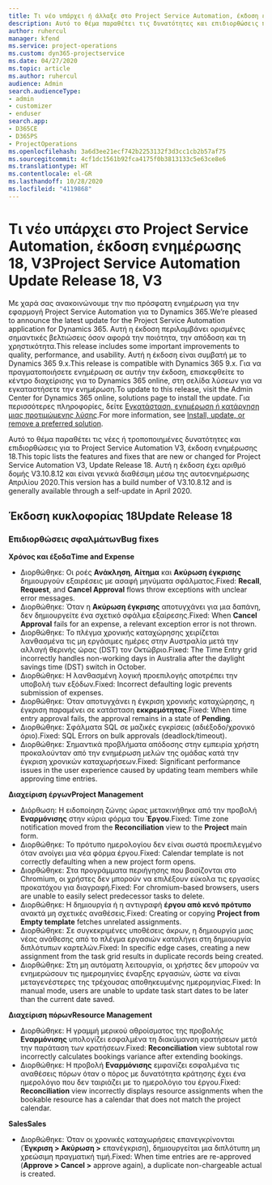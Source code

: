 ```yaml
---
title: Τι νέο υπάρχει ή άλλαξε στο Project Service Automation, έκδοση ενημέρωσης 18, V3
description: Αυτό το θέμα παραθέτει τις δυνατότητες και επιδιορθώσεις που είναι διαθέσιμες στο Project Service Automation, έκδοση ενημέρωσης 18, V3.
author: ruhercul
manager: kfend
ms.service: project-operations
ms.custom: dyn365-projectservice
ms.date: 04/27/2020
ms.topic: article
ms.author: ruhercul
audience: Admin
search.audienceType:
- admin
- customizer
- enduser
search.app:
- D365CE
- D365PS
- ProjectOperations
ms.openlocfilehash: 3a6d3ee21ecf742b2253132f3d3cc1cb2b57af75
ms.sourcegitcommit: 4cf1dc1561b92fca4175f0b3813133c5e63ce8e6
ms.translationtype: HT
ms.contentlocale: el-GR
ms.lasthandoff: 10/28/2020
ms.locfileid: "4119868"
---
```

# <a name="project-service-automation-update-release-18-v3"></a><span data-ttu-id="34457-103">Τι νέο υπάρχει στο Project Service Automation, έκδοση ενημέρωσης 18, V3</span><span class="sxs-lookup"><span data-stu-id="34457-103">Project Service Automation Update Release 18, V3</span></span>

<span data-ttu-id="34457-104">Με χαρά σας ανακοινώνουμε την πιο πρόσφατη ενημέρωση για την εφαρμογή Project Service Automation για το Dynamics 365.</span><span class="sxs-lookup"><span data-stu-id="34457-104">We’re pleased to announce the latest update for the Project Service Automation application for Dynamics 365.</span></span> <span data-ttu-id="34457-105">Αυτή η έκδοση περιλαμβάνει ορισμένες σημαντικές βελτιώσεις όσον αφορά την ποιότητα, την απόδοση και τη χρηστικότητα.</span><span class="sxs-lookup"><span data-stu-id="34457-105">This release includes some important improvements to quality, performance, and usability.</span></span> <span data-ttu-id="34457-106">Αυτή η έκδοση είναι συμβατή με το Dynamics 365 9.x.</span><span class="sxs-lookup"><span data-stu-id="34457-106">This release is compatible with Dynamics 365 9.x.</span></span> <span data-ttu-id="34457-107">Για να πραγματοποιήσετε ενημέρωση σε αυτήν την έκδοση, επισκεφθείτε το κέντρο διαχείρισης για το Dynamics 365 online, στη σελίδα λύσεων για να εγκαταστήσετε την ενημέρωση.</span><span class="sxs-lookup"><span data-stu-id="34457-107">To update to this release, visit the Admin Center for Dynamics 365 online, solutions page to install the update.</span></span> <span data-ttu-id="34457-108">Για περισσότερες πληροφορίες, δείτε [Εγκατάσταση, ενημέρωση ή κατάργηση μιας προτιμώμενης λύσης](https://docs.microsoft.com/power-platform/admin/install-remove-preferred-solution).</span><span class="sxs-lookup"><span data-stu-id="34457-108">For more information, see [Install, update, or remove a preferred solution](https://docs.microsoft.com/power-platform/admin/install-remove-preferred-solution).</span></span>

<span data-ttu-id="34457-109">Αυτό το θέμα παραθέτει τις νέες ή τροποποιημένες δυνατότητες και επιδιορθώσεις για το Project Service Automation V3, έκδοση ενημέρωσης 18.</span><span class="sxs-lookup"><span data-stu-id="34457-109">This topic lists the features and fixes that are new or changed for Project Service Automation V3, Update Release 18.</span></span> <span data-ttu-id="34457-110">Αυτή η έκδοση έχει αριθμό δομής V3.10.8.12 και είναι γενικά διαθέσιμη μέσω της αυτοενημέρωσης Απριλίου 2020.</span><span class="sxs-lookup"><span data-stu-id="34457-110">This version has a build number of V3.10.8.12 and is generally available through a self-update in April 2020.</span></span>

## <a name="update-release-18"></a><span data-ttu-id="34457-111">Έκδοση κυκλοφορίας 18</span><span class="sxs-lookup"><span data-stu-id="34457-111">Update Release 18</span></span>

### <a name="bug-fixes"></a><span data-ttu-id="34457-112">Επιδιορθώσεις σφαλμάτων</span><span class="sxs-lookup"><span data-stu-id="34457-112">Bug fixes</span></span>

<span data-ttu-id="34457-113">**Χρόνος και έξοδα**</span><span class="sxs-lookup"><span data-stu-id="34457-113">**Time and Expense**</span></span>

- <span data-ttu-id="34457-114">Διορθώθηκε: Οι ροές **Ανάκληση**, **Αίτημα** και **Ακύρωση έγκρισης** δημιουργούν εξαιρέσεις με ασαφή μηνύματα σφάλματος.</span><span class="sxs-lookup"><span data-stu-id="34457-114">Fixed: **Recall**, **Request**, and **Cancel Approval** flows throw exceptions with unclear error messages.</span></span>
- <span data-ttu-id="34457-115">Διορθώθηκε: Όταν η **Ακύρωση έγκρισης** αποτυγχάνει για μια δαπάνη, δεν δημιουργείτε ένα σχετικό σφάλμα εξαίρεσης.</span><span class="sxs-lookup"><span data-stu-id="34457-115">Fixed: When **Cancel Approval** fails for an expense, a relevant exception error is not thrown.</span></span>
- <span data-ttu-id="34457-116">Διορθώθηκε: Το πλέγμα χρονικής καταχώρησης χειρίζεται λανθασμένα τις μη εργάσιμες ημέρες στην Αυστραλία μετά την αλλαγή θερινής ώρας (DST) τον Οκτώβριο.</span><span class="sxs-lookup"><span data-stu-id="34457-116">Fixed: The Time Entry grid incorrectly handles non-working days in Australia after the daylight savings time (DST) switch in October.</span></span>
- <span data-ttu-id="34457-117">Διορθώθηκε: Η λανθασμένη λογική προεπιλογής αποτρέπει την υποβολή των εξόδων.</span><span class="sxs-lookup"><span data-stu-id="34457-117">Fixed: Incorrect defaulting logic prevents submission of expenses.</span></span>
- <span data-ttu-id="34457-118">Διορθώθηκε: Όταν αποτυγχάνει η έγκριση χρονικής καταχώρησης, η έγκριση παραμένει σε κατάσταση **εκκρεμότητας**.</span><span class="sxs-lookup"><span data-stu-id="34457-118">Fixed: When time entry approval fails, the approval remains in a state of **Pending**.</span></span>
- <span data-ttu-id="34457-119">Διορθώθηκε: Σφάλματα SQL σε μαζικές εγκρίσεις (αδιέξοδο/χρονικό όριο).</span><span class="sxs-lookup"><span data-stu-id="34457-119">Fixed: SQL Errors on bulk approvals (deadlock/timeout).</span></span>
- <span data-ttu-id="34457-120">Διορθώθηκε: Σημαντικά προβλήματα απόδοσης στην εμπειρία χρήστη προκαλούνταν από την ενημέρωση μελών της ομάδας κατά την έγκριση χρονικών καταχωρήσεων.</span><span class="sxs-lookup"><span data-stu-id="34457-120">Fixed: Significant performance issues in the user experience caused by updating team members while approving time entries.</span></span>

<span data-ttu-id="34457-121">**Διαχείριση έργων**</span><span class="sxs-lookup"><span data-stu-id="34457-121">**Project Management**</span></span>

- <span data-ttu-id="34457-122">Διόρθωση: Η ειδοποίηση ζώνης ώρας μετακινήθηκε από την προβολή **Εναρμόνισης** στην κύρια φόρμα του **Έργου**.</span><span class="sxs-lookup"><span data-stu-id="34457-122">Fixed: Time zone notification moved from the **Reconciliation** view to the **Project** main form.</span></span>
- <span data-ttu-id="34457-123">Διορθώθηκε: Το πρότυπο ημερολογίου δεν είναι σωστά προεπιλεγμένο όταν ανοίγει μια νέα φόρμα έργου.</span><span class="sxs-lookup"><span data-stu-id="34457-123">Fixed: Calendar template is not correctly defaulting when a new project form opens.</span></span>
- <span data-ttu-id="34457-124">Διορθώθηκε: Στα προγράμματα περιήγησης που βασίζονται στο Chromium, οι χρήστες δεν μπορούν να επιλέξουν εύκολα τις εργασίες προκατόχου για διαγραφή.</span><span class="sxs-lookup"><span data-stu-id="34457-124">Fixed: For chromium-based browsers, users are unable to easily select predecessor tasks to delete.</span></span>
- <span data-ttu-id="34457-125">Διορθώθηκε: Η δημιουργία ή η αντιγραφή **έργου από κενό πρότυπο** ανακτά μη σχετικές αναθέσεις.</span><span class="sxs-lookup"><span data-stu-id="34457-125">Fixed: Creating or copying **Project from Empty template** fetches unrelated assignments.</span></span>
- <span data-ttu-id="34457-126">Διορθώθηκε: Σε συγκεκριμένες υποθέσεις άκρων, η δημιουργία μιας νέας ανάθεσης από το πλέγμα εργασιών καταλήγει στη δημιουργία διπλότυπων καρτελών.</span><span class="sxs-lookup"><span data-stu-id="34457-126">Fixed: In specific edge cases, creating a new assignment from the task grid results in duplicate records being created.</span></span>
- <span data-ttu-id="34457-127">Διορθώθηκε: Στη μη αυτόματη λειτουργία, οι χρήστες δεν μπορούν να ενημερώσουν τις ημερομηνίες έναρξης εργασιών, ώστε να είναι μεταγενέστερες της τρέχουσας αποθηκευμένης ημερομηνίας.</span><span class="sxs-lookup"><span data-stu-id="34457-127">Fixed: In manual mode, users are unable to update task start dates to be later than the current date saved.</span></span>

<span data-ttu-id="34457-128">**Διαχείριση πόρων**</span><span class="sxs-lookup"><span data-stu-id="34457-128">**Resource Management**</span></span>

- <span data-ttu-id="34457-129">Διορθώθηκε: Η γραμμή μερικού αθροίσματος της προβολής **Εναρμόνισης** υπολογίζει εσφαλμένα τη διακύμανση κρατήσεων μετά την παράταση των κρατήσεων.</span><span class="sxs-lookup"><span data-stu-id="34457-129">Fixed: **Reconciliation** view subtotal row incorrectly calculates bookings variance after extending bookings.</span></span>
- <span data-ttu-id="34457-130">Διορθώθηκε: Η προβολή **Εναρμόνισης** εμφανίζει εσφαλμένα τις αναθέσεις πόρων όταν ο πόρος με δυνατότητα κράτησης έχει ένα ημερολόγιο που δεν ταιριάζει με το ημερολόγιο του έργου.</span><span class="sxs-lookup"><span data-stu-id="34457-130">Fixed: **Reconciliation** view incorrectly displays resource assignments when the bookable resource has a calendar that does not match the project calendar.</span></span>

<span data-ttu-id="34457-131">**Sales**</span><span class="sxs-lookup"><span data-stu-id="34457-131">**Sales**</span></span>

- <span data-ttu-id="34457-132">Διορθώθηκε: Όταν οι χρονικές καταχωρήσεις επανεγκρίνονται (**Έγκριση > Ακύρωση >** επανέγκριση), δημιουργείται μια διπλότυπη μη χρεώσιμη πραγματική τιμή.</span><span class="sxs-lookup"><span data-stu-id="34457-132">Fixed: When time entries are re-approved (**Approve > Cancel >** approve again), a duplicate non-chargeable actual is created.</span></span>
